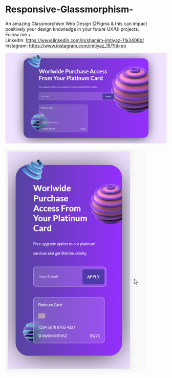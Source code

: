 # Responsive-Glassmorphism-
An amazing Glassmorphism Web Design @Figma​ &amp; this can impact positively your design knowledge in your future  UX/UI projects.
<br>
Follow me ⤵️
<br>
LinkedIn: https://www.linkedin.com/in/shamim-imtiyaz-11a3406b/
<br>
Instagram: https://www.instagram.com/imtiyaz_15/?hl=en

[![youtube](Screenshot.png)](https://www.youtube.com/watch?v=msUvvBLdUs0)


![](mobile.png)
